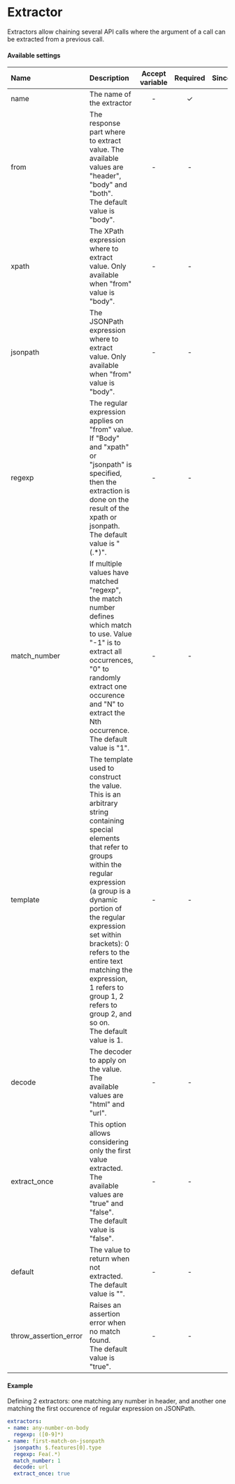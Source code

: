 # Extractor
Extractors allow chaining several API calls where the argument of a call can be extracted from a previous call.

#### Available settings

| Name                   | Description                                 | Accept variable | Required | Since |
|:---------------------- | :-----------------------------------------------------------------------------------------------------------------------------------------------------------------------------------------------------------------------------------------------------------------------------------------------------------------------------------------------------------------------------------|:-------:|:-------------:|:-----:|
| name                   | The name of the extractor                                                                                                                                                                                                                                                                                                                                                          | -      | &#x2713;      |       |
| from                   | The response part where to extract value. The available values are "header", "body" and "both".</br>The default value is "body".                                                                                                                                                                                                                                                       | -      | -      |       |
| xpath                  | The XPath expression where to extract value. Only available when "from" value is "body".                                                                                                                                                                                                                                                                                           | -      | -      |       |
| jsonpath               | The JSONPath expression where to extract value. Only available when "from" value is "body".                                                                                                                                                                                                                                                                                        | -      | -      |       |
| regexp                 | The regular expression applies on "from" value. If "Body" and "xpath" or "jsonpath" is specified, then the extraction is done on the result of the xpath or jsonpath.</br>The default value is "(.*)".                                                                                                                                                                                 | -      | -      |       |
| match_number           | If multiple values have matched "regexp", the match number defines which match to use. Value "-1" is to extract all occurrences, "0" to randomly extract one occurence and "N" to extract the Nth occurrence.</br>The default value is "1".                                                                                                                                            | -      | -      |       |
| template               | The template used to construct the value. This is an arbitrary string containing special elements that refer to groups within the regular expression (a group is a dynamic portion of the regular expression set within brackets): $0$ refers to the entire text matching the expression, $1$ refers to group 1, $2$ refers to group 2, and so on.</br>The default value is $1$.       | -      | -      |       |
| decode                 | The decoder to apply on the value. The available values are "html" and "url".                                                                                                                                                                                                                                                                                                      | -      | -      |       |
| extract_once           | This option allows considering only the first value extracted. The available values are "true" and "false".</br>The default value is "false".                                                                                                                                                                                                                                          | -      | -      |       |
| default                | The value to return when not extracted.</br>The default value is "<NOT FOUND>".                                                                                                                                                                                                                                                                                                        | -      | -      |         | 
| throw_assertion_error  | Raises an assertion error when no match found.</br>The default value is "true".                                                                                                                                                                                                                                                                                                        | -      | -      |       |


#### Example

Defining 2 extractors: one  matching any number in header, and another one matching the first occurence of regular expression on JSONPath.

```yaml
extractors:
- name: any-number-on-body
  regexp: ([0-9]*)
- name: first-match-on-jsonpath
  jsonpath: $.features[0].type
  regexp: Fea(.*)
  match_number: 1
  decode: url
  extract_once: true
```